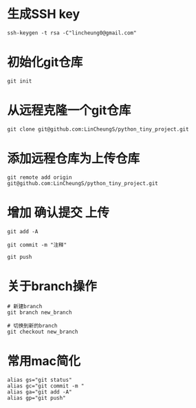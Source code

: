 # 生成SSH key

```
ssh-keygen -t rsa -C"lincheung0@gmail.com"
```
# 初始化git仓库

```
git init
```
# 从远程克隆一个git仓库

```
git clone git@github.com:LinCheungS/python_tiny_project.git
```
# 添加远程仓库为上传仓库

```
git remote add origin git@github.com:LinCheungS/python_tiny_project.git
```

# 增加 确认提交 上传 

```
git add -A

git commit -m "注释"

git push

```

# 关于branch操作
```
# 新建branch
git branch new_branch

# 切换到新的branch
git checkout new_branch
```
# 常用mac简化
```
alias gs="git status"
alias gc="git commit -m "
alias ga="git add -A"
alias gp="git push"
```



